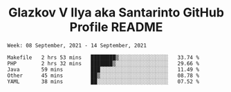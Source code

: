 <h1 align="center">Glazkov V Ilya aka Santarinto GitHub Profile README</h1>

<!--START_SECTION:waka-->
```text
Week: 08 September, 2021 - 14 September, 2021

Makefile   2 hrs 53 mins   ████████▒░░░░░░░░░░░░░░░░   33.74 % 
PHP        2 hrs 32 mins   ███████▒░░░░░░░░░░░░░░░░░   29.66 % 
Java       59 mins         ███░░░░░░░░░░░░░░░░░░░░░░   11.49 % 
Other      45 mins         ██▒░░░░░░░░░░░░░░░░░░░░░░   08.78 % 
YAML       38 mins         ██░░░░░░░░░░░░░░░░░░░░░░░   07.52 % 
```
<!--END_SECTION:waka-->